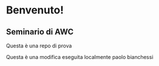 # Benvenuto!
## Seminario di AWC
Questa è una repo di prova

Questa è una modifica eseguita localmente
paolo bianchessi
